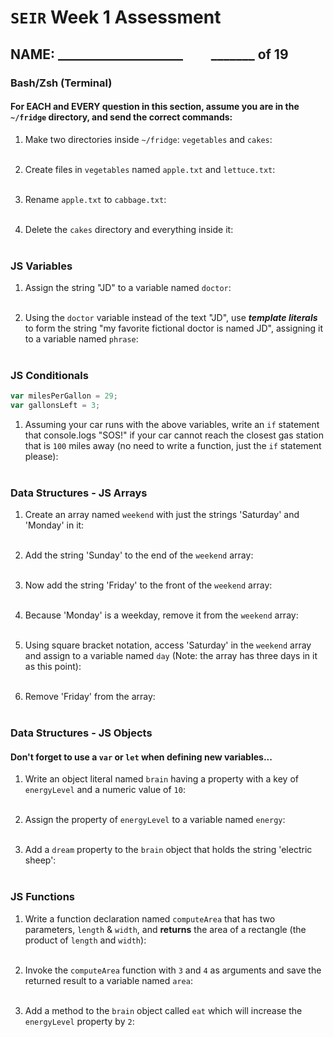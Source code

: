 # `SEIR` Week 1 Assessment
## NAME: ____________________ &nbsp; &nbsp; &nbsp; &nbsp; _______ of 19

### Bash/Zsh (Terminal)

#### For EACH and EVERY question in this section, assume you are in the `~/fridge` directory, and send the correct commands:

1. Make two directories inside `~/fridge`: `vegetables` and `cakes`:
<br><br>

2. Create files in `vegetables` named `apple.txt` and `lettuce.txt`:
<br><br>

3. Rename `apple.txt` to `cabbage.txt`:
<br><br>

4. Delete the `cakes` directory and everything inside it:
<br><br>

### JS Variables

1. Assign the string "JD" to a variable named `doctor`:
<br><br>

2. Using the `doctor` variable instead of the text "JD", use ***template literals*** to form the string "my favorite fictional doctor is named JD", assigning it to a variable named `phrase`:
<br><br>


### JS Conditionals
```js
var milesPerGallon = 29;
var gallonsLeft = 3;
```

1. Assuming your car runs with the above variables, write an `if` statement that console.logs "SOS!" if your car cannot reach the closest gas station that is `100` miles away (no need to write a function, just the `if` statement please):
<br><br>


### Data Structures - JS Arrays

1. Create an array named `weekend` with just the strings 'Saturday' and 'Monday' in it:
<br><br>

2. Add the string 'Sunday' to the end of the `weekend` array:
<br><br>

3. Now add the string 'Friday' to the front of the `weekend` array:
<br><br>

4. Because 'Monday' is a weekday, remove it from the `weekend` array:
<br><br>

5. Using square bracket notation, access 'Saturday' in the `weekend` array and assign to a variable named `day` (Note: the array has three days in it as this point):
<br><br>

6. Remove 'Friday' from the array:
<br><br>

### Data Structures - JS Objects

#### Don't forget to use a `var` or `let` when defining new variables...

1. Write an object literal named `brain` having a property with a key of `energyLevel` and a numeric value of `10`:
<br><br>

2. Assign the property of `energyLevel` to a variable named `energy`:
<br><br>

3. Add a `dream` property to the `brain` object that holds the string  'electric sheep':
<br><br>

### JS Functions

1. Write a function declaration named `computeArea` that has two parameters, `length` & `width`, and **returns** the area of a rectangle (the product of `length` and `width`):
<br><br>

2. Invoke the `computeArea` function with `3` and `4` as arguments and save the returned result to a variable named `area`:<br><br>

3. Add a method to the `brain` object called `eat` which will increase the `energyLevel` property by `2`: